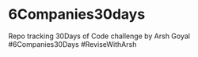 # 6Companies30days
Repo tracking 30Days of Code challenge by Arsh Goyal #6Companies30Days #ReviseWithArsh
